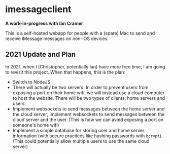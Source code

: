 # imessageclient

**A work-in-progress with Ian Cramer**

This is a self-hosted webapp for people with a (spare) Mac to send and receive iMessage messages on non-iOS devices.


## 2021 Update and Plan
In 2021, when I (Christopher, potentially Ian) have more free time, I am going to revisit this project. When that happens, this is the plan:
 - Switch to NodeJS
 - There will actually be two servers. In order to prevent users from exposing a port on their home wifi, we will instead use a cloud computer to host the website. There will be two types of clients: home servers and users.
 - Implement websockets to send messages between the home server and the cloud server; implement websockets to send messages between the cloud server and the user. (This is how we can avoid exposing a port on someone's home wifi)
 - Implement a simple database for storing user and home server information (with secure practices like hashing passwords with `bcrypt`). (This could potentially allow multiple users to use the same cloud server)
